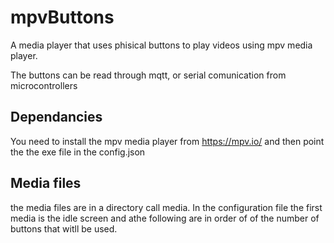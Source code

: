 # mpvButtons

A media player that uses phisical buttons to play videos using mpv media player.

The buttons can be read through mqtt, or serial comunication from microcontrollers

## Dependancies

You need to install the mpv media player from https://mpv.io/ and then point the the exe file in the config.json

## Media files

the media files are in a directory call media. In the configuration file the first media is the idle screen and athe following are in order of of the number of buttons that witll be used. 
